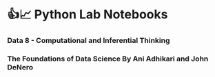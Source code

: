 # 👍📈 Python Lab Notebooks

### Data 8 - Computational and Inferential Thinking 
### The Foundations of Data Science By Ani Adhikari and John DeNero
